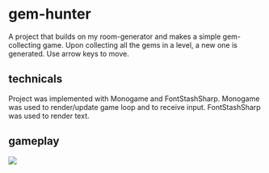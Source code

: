 # gem-hunter
A project that builds on my room-generator and makes a simple gem-collecting game. Upon collecting all the gems in a level, a new one is generated. Use arrow keys to move.

## technicals

Project was implemented with Monogame and FontStashSharp. Monogame was used to render/update game loop and to receive input. FontStashSharp was used to render text. 

## gameplay

![](https://i.imgur.com/CE3yuS9.gif)
